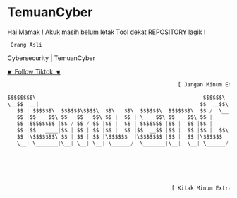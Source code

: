 # TemuanCyber
Hai Mamak ! 
Akuk masih belum letak Tool dekat REPOSITORY lagik !

``` Orang Asli```

Cybersecurity | TemuanCyber


[☛ Follow Tiktok ☚](https://www.tiktok.com/@temuancyber) 





```python
                                                      [ Jangan Minum Engkem ]

$$$$$$$$\                                                     $$$$$$\            $$\                           
\__$$  __|                                                   $$  __$$\           $$ |                          
   $$ | $$$$$$\  $$$$$$\$$$$\  $$\   $$\  $$$$$$\  $$$$$$$\  $$ /  \__|$$\   $$\ $$$$$$$\   $$$$$$\   $$$$$$\  
   $$ |$$  __$$\ $$  _$$  _$$\ $$ |  $$ | \____$$\ $$  __$$\ $$ |      $$ |  $$ |$$  __$$\ $$  __$$\ $$  __$$\ 
   $$ |$$$$$$$$ |$$ / $$ / $$ |$$ |  $$ | $$$$$$$ |$$ |  $$ |$$ |      $$ |  $$ |$$ |  $$ |$$$$$$$$ |$$ |  \__|
   $$ |$$   ____|$$ | $$ | $$ |$$ |  $$ |$$  __$$ |$$ |  $$ |$$ |  $$\ $$ |  $$ |$$ |  $$ |$$   ____|$$ |      
   $$ |\$$$$$$$\ $$ | $$ | $$ |\$$$$$$  |\$$$$$$$ |$$ |  $$ |\$$$$$$  |\$$$$$$$ |$$$$$$$  |\$$$$$$$\ $$ |      
   \__| \_______|\__| \__| \__| \______/  \_______|\__|  \__| \______/  \____$$ |\_______/  \_______|\__|      
                                                                       $$\   $$ |                              
                                                                       \$$$$$$  |                              
                                                                        \______/                               



                                                    [ Kitak Minum Extra Joz ]
